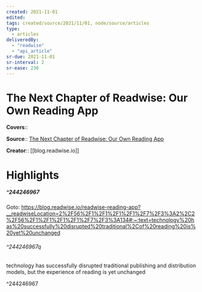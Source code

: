 ```yaml
---
created: 2021-11-01
edited:
tags: created/source/2021/11/01, node/source/articles
type: 
  - articles
deliveredBy: 
  - "readwise"
  - "api_article"
sr-due: 2021-11-01
sr-interval: 2
sr-ease: 230
---
```

# The Next Chapter of Readwise: Our Own Reading App

**Covers**:: 

**Source**:: [The Next Chapter of Readwise: Our Own Reading App](https://blog.readwise.io/readwise-reading-app)

**Creator**:: [[blog.readwise.io]]

# Highlights
##### ^244246967


Goto: https://blog.readwise.io/readwise-reading-app?__readwiseLocation=2%2F56%2F1%2F1%2F1%2F1%2F7%2F3%3A2%2C2%2F56%2F1%2F1%2F1%2F1%2F7%2F3%3A134#:~:text=technology%20has%20successfully%20disrupted%20traditional%2Cof%20reading%20is%20yet%20unchanged  

###### ^244246967q

technology has successfully disrupted traditional publishing and distribution models, but the experience of reading is yet unchanged 

^244246967

